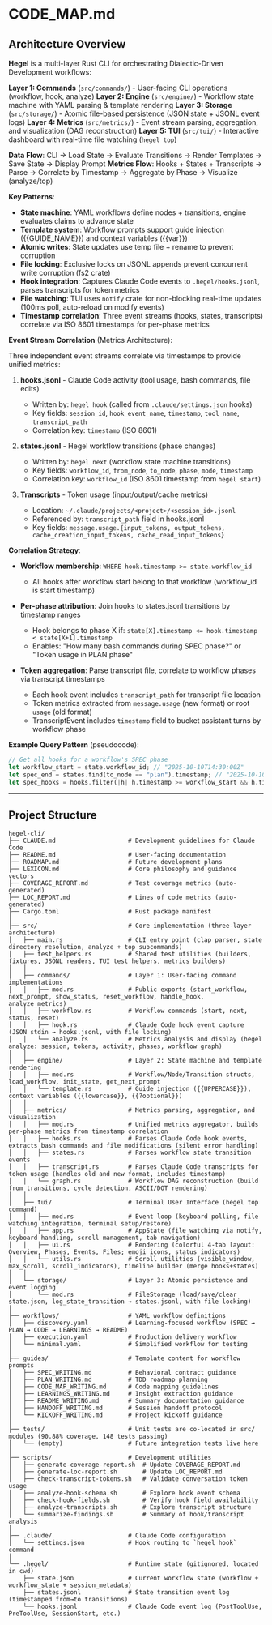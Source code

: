 # CODE_MAP.md

## Architecture Overview

**Hegel** is a multi-layer Rust CLI for orchestrating Dialectic-Driven Development workflows:

**Layer 1: Commands** (`src/commands/`) - User-facing CLI operations (workflow, hook, analyze)
**Layer 2: Engine** (`src/engine/`) - Workflow state machine with YAML parsing & template rendering
**Layer 3: Storage** (`src/storage/`) - Atomic file-based persistence (JSON state + JSONL event logs)
**Layer 4: Metrics** (`src/metrics/`) - Event stream parsing, aggregation, and visualization (DAG reconstruction)
**Layer 5: TUI** (`src/tui/`) - Interactive dashboard with real-time file watching (`hegel top`)

**Data Flow**: CLI → Load State → Evaluate Transitions → Render Templates → Save State → Display Prompt
**Metrics Flow**: Hooks + States + Transcripts → Parse → Correlate by Timestamp → Aggregate by Phase → Visualize (analyze/top)

**Key Patterns**:
- **State machine**: YAML workflows define nodes + transitions, engine evaluates claims to advance state
- **Template system**: Workflow prompts support guide injection ({{GUIDE_NAME}}) and context variables ({{var}})
- **Atomic writes**: State updates use temp file + rename to prevent corruption
- **File locking**: Exclusive locks on JSONL appends prevent concurrent write corruption (fs2 crate)
- **Hook integration**: Captures Claude Code events to `.hegel/hooks.jsonl`, parses transcripts for token metrics
- **File watching**: TUI uses `notify` crate for non-blocking real-time updates (100ms poll, auto-reload on modify events)
- **Timestamp correlation**: Three event streams (hooks, states, transcripts) correlate via ISO 8601 timestamps for per-phase metrics

**Event Stream Correlation** (Metrics Architecture):

Three independent event streams correlate via timestamps to provide unified metrics:

1. **hooks.jsonl** - Claude Code activity (tool usage, bash commands, file edits)
   - Written by: `hegel hook` (called from `.claude/settings.json` hooks)
   - Key fields: `session_id`, `hook_event_name`, `timestamp`, `tool_name`, `transcript_path`
   - Correlation key: `timestamp` (ISO 8601)

2. **states.jsonl** - Hegel workflow transitions (phase changes)
   - Written by: `hegel next` (workflow state machine transitions)
   - Key fields: `workflow_id`, `from_node`, `to_node`, `phase`, `mode`, `timestamp`
   - Correlation key: `workflow_id` (ISO 8601 timestamp from `hegel start`)

3. **Transcripts** - Token usage (input/output/cache metrics)
   - Location: `~/.claude/projects/<project>/<session_id>.jsonl`
   - Referenced by: `transcript_path` field in hooks.jsonl
   - Key fields: `message.usage.{input_tokens, output_tokens, cache_creation_input_tokens, cache_read_input_tokens}`

**Correlation Strategy**:

- **Workflow membership**: `WHERE hook.timestamp >= state.workflow_id`
  - All hooks after workflow start belong to that workflow (workflow_id is start timestamp)

- **Per-phase attribution**: Join hooks to states.jsonl transitions by timestamp ranges
  - Hook belongs to phase X if: `state[X].timestamp <= hook.timestamp < state[X+1].timestamp`
  - Enables: "How many bash commands during SPEC phase?" or "Token usage in PLAN phase"

- **Token aggregation**: Parse transcript file, correlate to workflow phases via transcript timestamps
  - Each hook event includes `transcript_path` for transcript file location
  - Token metrics extracted from `message.usage` (new format) or root `usage` (old format)
  - TranscriptEvent includes `timestamp` field to bucket assistant turns by workflow phase

**Example Query Pattern** (pseudocode):
```rust
// Get all hooks for a workflow's SPEC phase
let workflow_start = state.workflow_id; // "2025-10-10T14:30:00Z"
let spec_end = states.find(to_node == "plan").timestamp; // "2025-10-10T14:45:00Z"
let spec_hooks = hooks.filter(|h| h.timestamp >= workflow_start && h.timestamp < spec_end);
```

---

## Project Structure

```
hegel-cli/
├── CLAUDE.md                    # Development guidelines for Claude Code
├── README.md                    # User-facing documentation
├── ROADMAP.md                   # Future development plans
├── LEXICON.md                   # Core philosophy and guidance vectors
├── COVERAGE_REPORT.md           # Test coverage metrics (auto-generated)
├── LOC_REPORT.md                # Lines of code metrics (auto-generated)
├── Cargo.toml                   # Rust package manifest
│
├── src/                         # Core implementation (three-layer architecture)
│   ├── main.rs                  # CLI entry point (clap parser, state directory resolution, analyze + top subcommands)
│   ├── test_helpers.rs          # Shared test utilities (builders, fixtures, JSONL readers, TUI test helpers, metrics builders)
│   │
│   ├── commands/                # Layer 1: User-facing command implementations
│   │   ├── mod.rs               # Public exports (start_workflow, next_prompt, show_status, reset_workflow, handle_hook, analyze_metrics)
│   │   ├── workflow.rs          # Workflow commands (start, next, status, reset)
│   │   ├── hook.rs              # Claude Code hook event capture (JSON stdin → hooks.jsonl, with file locking)
│   │   └── analyze.rs           # Metrics analysis and display (hegel analyze: session, tokens, activity, phases, workflow graph)
│   │
│   ├── engine/                  # Layer 2: State machine and template rendering
│   │   ├── mod.rs               # Workflow/Node/Transition structs, load_workflow, init_state, get_next_prompt
│   │   └── template.rs          # Guide injection ({{UPPERCASE}}), context variables ({{lowercase}}, {{?optional}})
│   │
│   ├── metrics/                 # Metrics parsing, aggregation, and visualization
│   │   ├── mod.rs               # Unified metrics aggregator, builds per-phase metrics from timestamp correlation
│   │   ├── hooks.rs             # Parses Claude Code hook events, extracts bash commands and file modifications (silent error handling)
│   │   ├── states.rs            # Parses workflow state transition events
│   │   ├── transcript.rs        # Parses Claude Code transcripts for token usage (handles old and new format, includes timestamp)
│   │   └── graph.rs             # Workflow DAG reconstruction (build from transitions, cycle detection, ASCII/DOT rendering)
│   │
│   ├── tui/                     # Terminal User Interface (hegel top command)
│   │   ├── mod.rs               # Event loop (keyboard polling, file watching integration, terminal setup/restore)
│   │   ├── app.rs               # AppState (file watching via notify, keyboard handling, scroll management, tab navigation)
│   │   ├── ui.rs                # Rendering (colorful 4-tab layout: Overview, Phases, Events, Files; emoji icons, status indicators)
│   │   └── utils.rs             # Scroll utilities (visible_window, max_scroll, scroll_indicators), timeline builder (merge hooks+states)
│   │
│   └── storage/                 # Layer 3: Atomic persistence and event logging
│       └── mod.rs               # FileStorage (load/save/clear state.json, log_state_transition → states.jsonl, with file locking)
│
├── workflows/                   # YAML workflow definitions
│   ├── discovery.yaml           # Learning-focused workflow (SPEC → PLAN → CODE → LEARNINGS → README)
│   ├── execution.yaml           # Production delivery workflow
│   └── minimal.yaml             # Simplified workflow for testing
│
├── guides/                      # Template content for workflow prompts
│   ├── SPEC_WRITING.md          # Behavioral contract guidance
│   ├── PLAN_WRITING.md          # TDD roadmap planning
│   ├── CODE_MAP_WRITING.md      # Code mapping guidelines
│   ├── LEARNINGS_WRITING.md     # Insight extraction guidance
│   ├── README_WRITING.md        # Summary documentation guidance
│   ├── HANDOFF_WRITING.md       # Session handoff protocol
│   └── KICKOFF_WRITING.md       # Project kickoff guidance
│
├── tests/                       # Unit tests are co-located in src/ modules (90.88% coverage, 148 tests passing)
│   └── (empty)                  # Future integration tests live here
│
├── scripts/                     # Development utilities
│   ├── generate-coverage-report.sh  # Update COVERAGE_REPORT.md
│   ├── generate-loc-report.sh       # Update LOC_REPORT.md
│   ├── check-transcript-tokens.sh   # Validate conversation token usage
│   ├── analyze-hook-schema.sh       # Explore hook event schema
│   ├── check-hook-fields.sh         # Verify hook field availability
│   ├── analyze-transcripts.sh       # Explore transcript structure
│   └── summarize-findings.sh        # Summary of hook/transcript analysis
│
├── .claude/                     # Claude Code configuration
│   └── settings.json            # Hook routing to `hegel hook` command
│
└── .hegel/                      # Runtime state (gitignored, located in cwd)
    ├── state.json               # Current workflow state (workflow + workflow_state + session_metadata)
    ├── states.jsonl             # State transition event log (timestamped from→to transitions)
    └── hooks.jsonl              # Claude Code event log (PostToolUse, PreToolUse, SessionStart, etc.)
```
